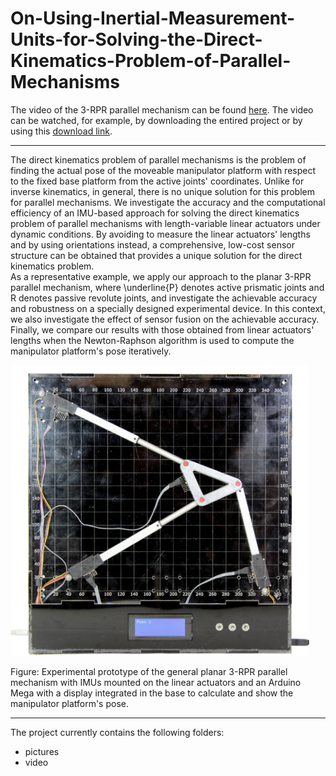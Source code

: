 # On-Using-Inertial-Measurement-Units-for-Solving-the-Direct-Kinematics-Problem-of-Parallel-Mechanisms

The video of the 3-RPR parallel mechanism can be found [here]. The video can be watched, for example, by downloading the entired project or by using this [download link].

[here]:https://github.com/stefanschulz85/On-Using-Inertial-Measurement-Units-for-Solving-the-Direct-Kinematics-Problem-of-Parallel-Mechanisms/blob/master/Video.mp4
[download link]:https://github.com/stefanschulz85/On-Using-Inertial-Measurement-Units-for-Solving-the-Direct-Kinematics-Problem-of-Parallel-Mechanisms/archive/master.zip
______________________________________________________________________________________________________________________

The direct kinematics problem of parallel mechanisms is the problem of finding the actual pose of the moveable manipulator platform with respect to the fixed base platform from the active joints' coordinates.
Unlike for inverse kinematics, in general, there is no unique solution for this problem for parallel mechanisms.
We investigate the accuracy and the computational efficiency of an IMU-based approach for solving the direct kinematics problem of parallel mechanisms with length-variable linear actuators under dynamic conditions. 
By avoiding to measure the linear actuators' lengths and by using orientations instead, a comprehensive, low-cost sensor structure can be obtained that provides a unique solution for the direct kinematics problem.  
As a representative example, we apply our approach to the planar 3-RPR parallel mechanism, where \underline{P} denotes active prismatic joints and R denotes passive revolute joints, and investigate the achievable accuracy and robustness on a specially designed experimental device. In this context, we also investigate the effect of sensor fusion on the achievable accuracy.
Finally, we compare our results with those obtained from linear actuators' lengths when the Newton-Raphson algorithm is used to compute the manipulator platform's pose iteratively.

<img src="https://github.com/stefanschulz85/On-Using-Inertial-Measurement-Units-for-Solving-the-Direct-Kinematics-Problem-of-Parallel-Mechanisms/blob/master/Prototype.png" width="478" height="465" title="Experimental prototype of the general planar 3-RPR parallel mechanism with IMUs mounted on the linear actuators and an Arduino Uno with a display integrated in the base to calculate and show the manipulator platform's pose.">

Figure: Experimental prototype of the general planar 3-RPR parallel mechanism with IMUs mounted on the linear actuators and an Arduino Mega with a display integrated in the base to calculate and show the manipulator platform's pose.

______________________________________________________________________________________________________________________

The project currently contains the following folders:
- pictures
- video

